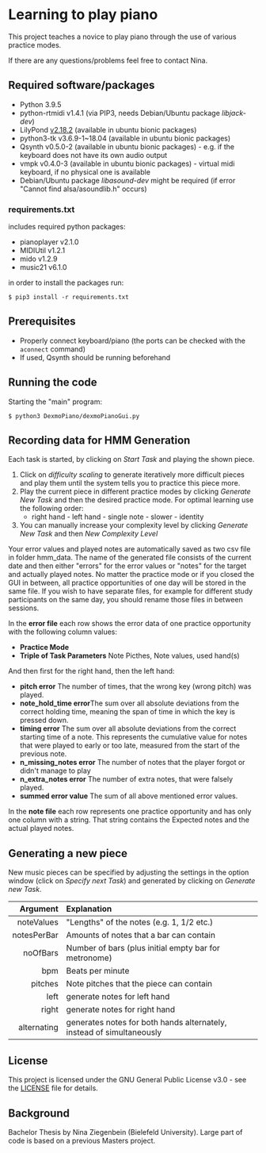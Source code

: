 # Learning to play piano

This project teaches a novice to play piano through the use of various practice modes.

If there are any questions/problems feel free to contact Nina.


## Required software/packages
* Python 3.9.5
* python-rtmidi v1.4.1 (via PIP3, needs Debian/Ubuntu package *libjack-dev*)
* LilyPond [v2.18.2](http://lilypond.org/download/binaries/) (available in ubuntu bionic packages)
* python3-tk v3.6.9-1\~18.04 (available in ubuntu bionic packages)
* Qsynth v0.5.0-2 (available in ubuntu bionic packages) - e.g. if the keyboard does not have its own audio output
* vmpk v0.4.0-3 (available in ubuntu bionic packages) - virtual midi keyboard, if no physical one is available
* Debian/Ubuntu package *libasound-dev* might be required (if error "Cannot find alsa/asoundlib.h" occurs)

### requirements.txt
includes required python packages:
* pianoplayer v2.1.0
* MIDIUtil v1.2.1
* mido v1.2.9
* music21 v6.1.0

in order to install the packages run: 
```
$ pip3 install -r requirements.txt
```

## Prerequisites
* Properly connect keyboard/piano (the ports can be checked with the `aconnect` command)
* If used, Qsynth should be running beforehand


## Running the code
Starting the "main" program:
```
$ python3 DexmoPiano/dexmoPianoGui.py
```

## Recording data for HMM Generation
Each task is started, by clicking on *Start Task* and playing the shown piece.
1) Click on *difficulty scaling* to generate iteratively more difficult pieces and 
   play them until the system tells you to practice this piece more.
2) Play the current piece in different practice modes by clicking *Generate New Task* and then 
   the desired practice mode. For optimal learning use the following order:
   * right hand - left hand - single note - slower - identity
3) You can manually increase your complexity level by clicking *Generate New Task* and then *New Complexity Level*

Your error values and played notes are automatically saved as two csv file in folder hmm_data. The name of the generated
file consists of the current date and then either "errors" for the error values or "notes" for the target and actually
played notes. No matter the practice mode or if you closed the GUI in between, all practice opportunities of one day
will be stored in the same file. If you wish to have separate files, for example for different study participants on the
same day, you should rename those files in between sessions.

In the **error file** each row shows the error data of one practice opportunity with the following column values: 
* **Practice Mode**
* **Triple of Task Parameters** Note Picthes, Note values, used hand(s)

And then first for the right hand, then the left hand:
* **pitch error** The number of times, that the wrong key (wrong pitch) was played.
* **note_hold_time error**The sum over all absolute deviations from the correct holding time, meaning the span of time 
  in which the key is pressed down. 
* **timing error** The sum over all absolute deviations from the correct starting time of a note. This represents the 
  cumulative value for notes that were played to early or too late, measured from the start of the previous note.
* **n_missing_notes error** The number of notes that the player forgot or didn't manage to play
* **n_extra_notes error** The number of extra notes, that were falsely played. 
* **summed error value** The sum of all above mentioned error values.

In the **note file** each row represents one practice opportunity and has only one column with a string. That string 
contains the Expected notes and the actual played notes.

## Generating a new piece
New music pieces can be specified by adjusting the settings in the option window (click on *Specify next Task*) and 
generated by clicking on *Generate new Task*.

| Argument | Explanation |
| ---: |  :--- |
| noteValues |  "Lengths" of the notes (e.g. 1, 1/2 etc.) |
| notesPerBar | Amounts of notes that a bar can contain |
| noOfBars |  Number of bars (plus initial empty bar for metronome) |
| bpm | Beats per minute |
| pitches | Note pitches that the piece can contain|
| left | generate notes for left hand |
| right |  generate notes for right hand |
| alternating | generates notes for both hands alternately, instead of simultaneously |

## License
This project is licensed under the GNU General Public License v3.0 - see the [LICENSE](LICENSE) file for details.


## Background
Bachelor Thesis by Nina Ziegenbein (Bielefeld University). Large part of code is based on a previous Masters project.

